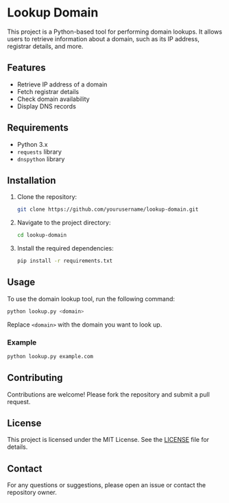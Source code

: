 # Lookup Domain

This project is a Python-based tool for performing domain lookups. It allows users to retrieve information about a domain, such as its IP address, registrar details, and more.

## Features

- Retrieve IP address of a domain
- Fetch registrar details
- Check domain availability
- Display DNS records

## Requirements

- Python 3.x
- `requests` library
- `dnspython` library

## Installation

1. Clone the repository:
    ```sh
    git clone https://github.com/yourusername/lookup-domain.git
    ```
2. Navigate to the project directory:
    ```sh
    cd lookup-domain
    ```
3. Install the required dependencies:
    ```sh
    pip install -r requirements.txt
    ```

## Usage

To use the domain lookup tool, run the following command:

```sh
python lookup.py <domain>
```

Replace `<domain>` with the domain you want to look up.

### Example

```sh
python lookup.py example.com
```

## Contributing

Contributions are welcome! Please fork the repository and submit a pull request.

## License

This project is licensed under the MIT License. See the [LICENSE](LICENSE) file for details.

## Contact

For any questions or suggestions, please open an issue or contact the repository owner.
